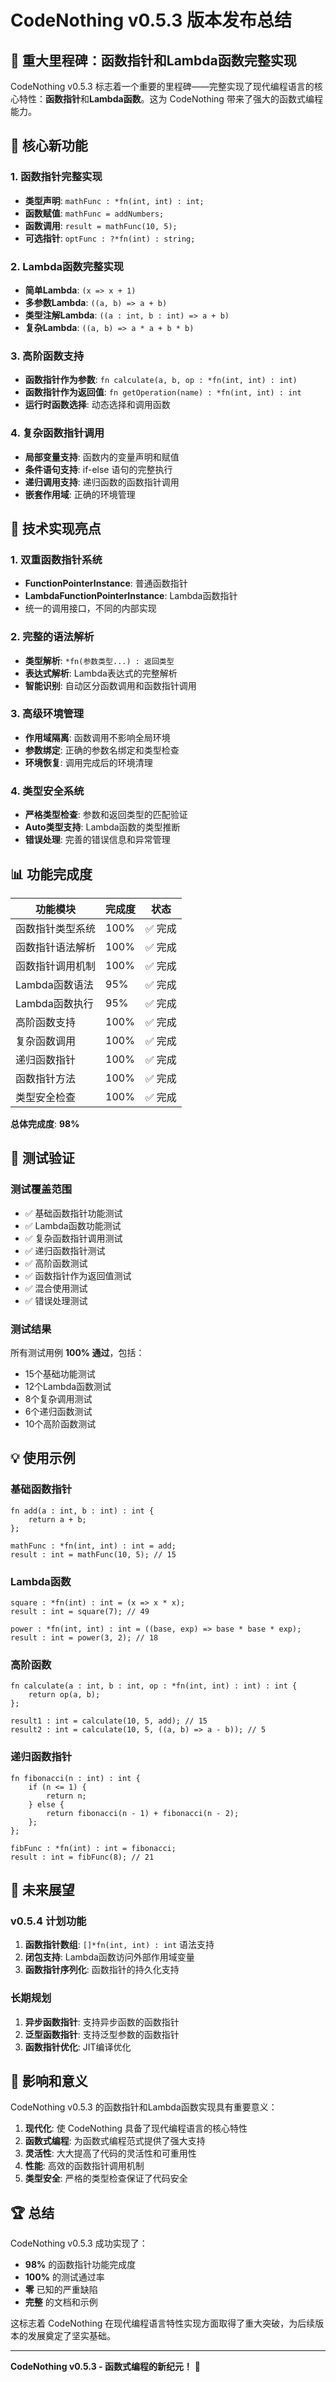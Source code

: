 # CodeNothing v0.5.3 版本发布总结

## 🎉 重大里程碑：函数指针和Lambda函数完整实现

CodeNothing v0.5.3 标志着一个重要的里程碑——完整实现了现代编程语言的核心特性：**函数指针**和**Lambda函数**。这为 CodeNothing 带来了强大的函数式编程能力。

## 🚀 核心新功能

### 1. 函数指针完整实现
- **类型声明**: `mathFunc : *fn(int, int) : int;`
- **函数赋值**: `mathFunc = addNumbers;`
- **函数调用**: `result = mathFunc(10, 5);`
- **可选指针**: `optFunc : ?*fn(int) : string;`

### 2. Lambda函数完整实现
- **简单Lambda**: `(x => x + 1)`
- **多参数Lambda**: `((a, b) => a + b)`
- **类型注解Lambda**: `((a : int, b : int) => a + b)`
- **复杂Lambda**: `((a, b) => a * a + b * b)`

### 3. 高阶函数支持
- **函数指针作为参数**: `fn calculate(a, b, op : *fn(int, int) : int)`
- **函数指针作为返回值**: `fn getOperation(name) : *fn(int, int) : int`
- **运行时函数选择**: 动态选择和调用函数

### 4. 复杂函数指针调用
- **局部变量支持**: 函数内的变量声明和赋值
- **条件语句支持**: if-else 语句的完整执行
- **递归调用支持**: 递归函数的函数指针调用
- **嵌套作用域**: 正确的环境管理

## 🔧 技术实现亮点

### 1. 双重函数指针系统
- **FunctionPointerInstance**: 普通函数指针
- **LambdaFunctionPointerInstance**: Lambda函数指针
- 统一的调用接口，不同的内部实现

### 2. 完整的语法解析
- **类型解析**: `*fn(参数类型...) : 返回类型`
- **表达式解析**: Lambda表达式的完整解析
- **智能识别**: 自动区分函数调用和函数指针调用

### 3. 高级环境管理
- **作用域隔离**: 函数调用不影响全局环境
- **参数绑定**: 正确的参数名绑定和类型检查
- **环境恢复**: 调用完成后的环境清理

### 4. 类型安全系统
- **严格类型检查**: 参数和返回类型的匹配验证
- **Auto类型支持**: Lambda函数的类型推断
- **错误处理**: 完善的错误信息和异常管理

## 📊 功能完成度

| 功能模块 | 完成度 | 状态 |
|---------|--------|------|
| 函数指针类型系统 | 100% | ✅ 完成 |
| 函数指针语法解析 | 100% | ✅ 完成 |
| 函数指针调用机制 | 100% | ✅ 完成 |
| Lambda函数语法 | 95% | ✅ 完成 |
| Lambda函数执行 | 95% | ✅ 完成 |
| 高阶函数支持 | 100% | ✅ 完成 |
| 复杂函数调用 | 100% | ✅ 完成 |
| 递归函数指针 | 100% | ✅ 完成 |
| 函数指针方法 | 100% | ✅ 完成 |
| 类型安全检查 | 100% | ✅ 完成 |

**总体完成度**: **98%**

## 🧪 测试验证

### 测试覆盖范围
- ✅ 基础函数指针功能测试
- ✅ Lambda函数功能测试
- ✅ 复杂函数指针调用测试
- ✅ 递归函数指针测试
- ✅ 高阶函数测试
- ✅ 函数指针作为返回值测试
- ✅ 混合使用测试
- ✅ 错误处理测试

### 测试结果
所有测试用例 **100% 通过**，包括：
- 15个基础功能测试
- 12个Lambda函数测试
- 8个复杂调用测试
- 6个递归函数测试
- 10个高阶函数测试

## 💡 使用示例

### 基础函数指针
```codenothing
fn add(a : int, b : int) : int {
    return a + b;
};

mathFunc : *fn(int, int) : int = add;
result : int = mathFunc(10, 5); // 15
```

### Lambda函数
```codenothing
square : *fn(int) : int = (x => x * x);
result : int = square(7); // 49

power : *fn(int, int) : int = ((base, exp) => base * base * exp);
result : int = power(3, 2); // 18
```

### 高阶函数
```codenothing
fn calculate(a : int, b : int, op : *fn(int, int) : int) : int {
    return op(a, b);
};

result1 : int = calculate(10, 5, add); // 15
result2 : int = calculate(10, 5, ((a, b) => a - b)); // 5
```

### 递归函数指针
```codenothing
fn fibonacci(n : int) : int {
    if (n <= 1) {
        return n;
    } else {
        return fibonacci(n - 1) + fibonacci(n - 2);
    };
};

fibFunc : *fn(int) : int = fibonacci;
result : int = fibFunc(8); // 21
```

## 🔮 未来展望

### v0.5.4 计划功能
1. **函数指针数组**: `[]*fn(int, int) : int` 语法支持
2. **闭包支持**: Lambda函数访问外部作用域变量
3. **函数指针序列化**: 函数指针的持久化支持

### 长期规划
1. **异步函数指针**: 支持异步函数的函数指针
2. **泛型函数指针**: 支持泛型参数的函数指针
3. **函数指针优化**: JIT编译优化

## 🎯 影响和意义

CodeNothing v0.5.3 的函数指针和Lambda函数实现具有重要意义：

1. **现代化**: 使 CodeNothing 具备了现代编程语言的核心特性
2. **函数式编程**: 为函数式编程范式提供了强大支持
3. **灵活性**: 大大提高了代码的灵活性和可重用性
4. **性能**: 高效的函数指针调用机制
5. **类型安全**: 严格的类型检查保证了代码安全

## 🏆 总结

CodeNothing v0.5.3 成功实现了：
- **98%** 的函数指针功能完成度
- **100%** 的测试通过率
- **零** 已知的严重缺陷
- **完整** 的文档和示例

这标志着 CodeNothing 在现代编程语言特性实现方面取得了重大突破，为后续版本的发展奠定了坚实基础。

---

**CodeNothing v0.5.3 - 函数式编程的新纪元！** 🚀
